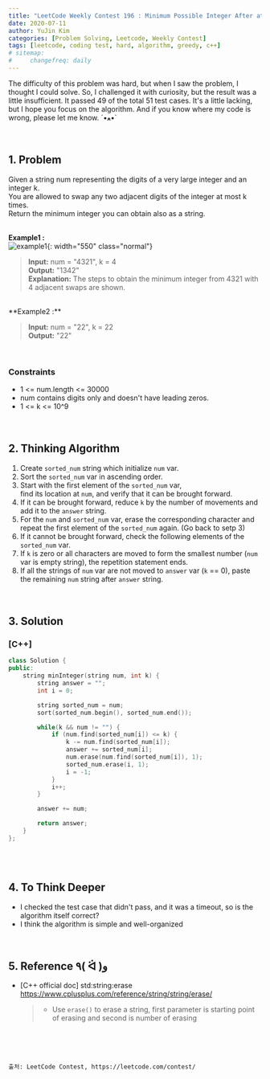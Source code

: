 ```yaml
---
title: "LeetCode Weekly Contest 196 : Minimum Possible Integer After at Most K Adjacent Swaps On Digits"
date: 2020-07-11
author: YuJin Kim
categories: [Problem Solving, Leetcode, Weekly Contest]
tags: [leetcode, coding test, hard, algorithm, greedy, c++]
# sitemap:
#     changefreq: daily
---
```


The difficulty of this problem was hard, but when I saw the problem, I thought I could solve. So, I challenged it with curiosity, but the result was a little insufficient. It passed 49 of the total 51 test cases. It's a little lacking, but I hope you focus on the algorithm. And if you know where my code is wrong, please let me know. ´•ﻌ•`  
<br/>
<br/>

## 1. Problem

Given a string num representing the digits of a very large integer and an integer k.  
You are allowed to swap any two adjacent digits of the integer at most k times.  
Return the minimum integer you can obtain also as a string.  
<br/>

**Example1 :**  
![example1](https://assets.leetcode.com/uploads/2020/06/17/q4_1.jpg){: width="550" class="normal"}

> **Input:** num = "4321", k = 4  
> **Output:** "1342"  
> **Explanation:** The steps to obtain the minimum integer from 4321 with 4 adjacent swaps are shown.

<br/>
**Example2 :**

> **Input:** num = "22", k = 22  
> **Output:** "22"

<br/>

### Constraints

- 1 <= num.length <= 30000
- num contains digits only and doesn't have leading zeros.
- 1 <= k <= 10^9
  <br/><br/><br/>

## 2. Thinking Algorithm

1. Create `sorted_num` string which initialize `num` var.
2. Sort the `sorted_num` var in ascending order.
3. Start with the first element of the `sorted_num` var,  
   find its location at `num`, and verify that it can be brought forward.
4. If it can be brought forward, reduce `k` by the number of movements and add it to the `answer` string.
5. For the `num` and `sorted_num` var, erase the corresponding character and repeat the first element of the `sorted_num` again. (Go back to setp 3)
6. If it cannot be brought forward, check the following elements of the `sorted_num` var.
7. If `k` is zero or all characters are moved to form the smallest number (`num` var is empty string), the repetition statement ends.
8. If all the strings of `num` var are not moved to `answer` var (`k` == 0), paste the remaining `num` string after `answer` string.  
   <br/><br/>

## 3. Solution

### [C++]

```c++
class Solution {
public:
    string minInteger(string num, int k) {
        string answer = "";
        int i = 0;

        string sorted_num = num;
        sort(sorted_num.begin(), sorted_num.end());

        while(k && num != "") {
            if (num.find(sorted_num[i]) <= k) {
                k -= num.find(sorted_num[i]);
                answer += sorted_num[i];
                num.erase(num.find(sorted_num[i]), 1);
                sorted_num.erase(i, 1);
                i = -1;
            }
            i++;
        }

        answer += num;

        return answer;
    }
};
```

<br/><br/>

## 4. To Think Deeper

- I checked the test case that didn't pass, and it was a timeout, so is the algorithm itself correct?
- I think the algorithm is simple and well-organized
  <br/><br/><br/>

## 5. Reference ٩( ᐛ )و

- [C++ official doc] std:string:erase <https://www.cplusplus.com/reference/string/string/erase/>
  > - Use `erase()` to erase a string, first parameter is starting point of erasing and second is number of erasing

<br/><br/><br/>

```
출처: LeetCode Contest, https://leetcode.com/contest/
```
